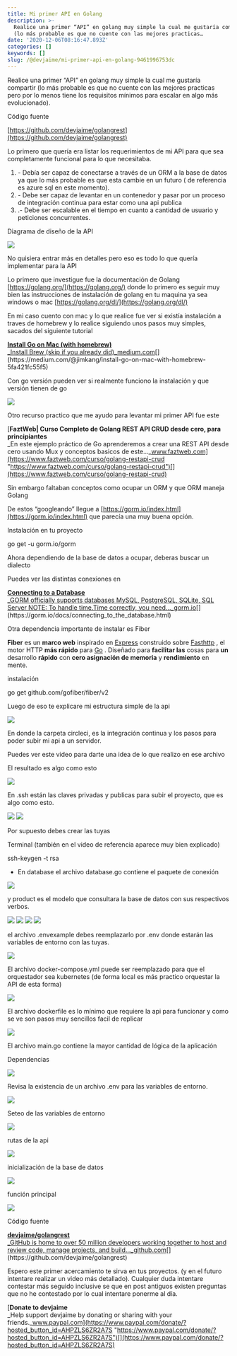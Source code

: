 ```yaml
---
title: Mi primer API en Golang
description: >-
  Realice una primer “API” en golang muy simple la cual me gustaría compartir
  (lo más probable es que no cuente con las mejores practicas…
date: '2020-12-06T08:16:47.893Z'
categories: []
keywords: []
slug: /@devjaime/mi-primer-api-en-golang-9461996753dc
---
```


Realice una primer “API” en golang muy simple la cual me gustaría compartir (lo más probable es que no cuente con las mejores practicas pero por lo menos tiene los requisitos mínimos para escalar en algo más evolucionado).

Código fuente

[https://github.com/devjaime/golangrest](https://github.com/devjaime/golangrest)

Lo primero que quería era listar los requerimientos de mi API para que sea completamente funcional para lo que necesitaba.

1.  \- Debía ser capaz de conectarse a través de un ORM a la base de datos ya que lo más probable es que esta cambie en un futuro ( de referencia es azure sql en este momento).
2.  \- Debe ser capaz de levantar en un contenedor y pasar por un proceso de integración continua para estar como una api publica
3.  .- Debe ser escalable en el tiempo en cuanto a cantidad de usuario y peticiones concurrentes.

Diagrama de diseño de la API

![](/Users/devjaime/Documents/blog/posts/md_1651648785637/img/1__V1mFb0wgIRT2RYPjATAk4Q.png)

No quisiera entrar más en detalles pero eso es todo lo que quería implementar para la API

Lo primero que investigue fue la documentación de Golang [https://golang.org/](https://golang.org/) donde lo primero es seguir muy bien las instrucciones de instalación de golang en tu maquina ya sea windows o mac [https://golang.org/dl/](https://golang.org/dl/)

En mi caso cuento con mac y lo que realice fue ver si existía instalación a traves de homebrew y lo realice siguiendo unos pasos muy simples, sacados del siguiente tutorial

[**Install Go on Mac (with homebrew)**  
_Install Brew (skip if you already did)_medium.com](https://medium.com/@jimkang/install-go-on-mac-with-homebrew-5fa421fc55f5 "https://medium.com/@jimkang/install-go-on-mac-with-homebrew-5fa421fc55f5")[](https://medium.com/@jimkang/install-go-on-mac-with-homebrew-5fa421fc55f5)

Con go versión pueden ver si realmente funciono la instalación y que versión tienen de go

![](/Users/devjaime/Documents/blog/posts/md_1651648785637/img/1____YhAHN1PmULyEre102HmGg.png)

Otro recurso practico que me ayudo para levantar mi primer API fue este

[**FaztWeb| Curso Completo de Golang REST API CRUD desde cero, para principiantes**  
_En este ejemplo práctico de Go aprenderemos a crear una REST API desde cero usando Mux y conceptos basicos de este…_www.faztweb.com](https://www.faztweb.com/curso/golang-restapi-crud "https://www.faztweb.com/curso/golang-restapi-crud")[](https://www.faztweb.com/curso/golang-restapi-crud)

Sin embargo faltaban conceptos como ocupar un ORM y que ORM maneja Golang

De estos “googleando” llegue a [https://gorm.io/index.html](https://gorm.io/index.html) que parecía una muy buena opción.

Instalación en tu proyecto

go get -u gorm.io/gorm

Ahora dependiendo de la base de datos a ocupar, deberas buscar un dialecto

Puedes ver las distintas conexiones en

[**Connecting to a Database**  
_GORM officially supports databases MySQL, PostgreSQL, SQLite, SQL Server NOTE: To handle time.Time correctly, you need…_gorm.io](https://gorm.io/docs/connecting_to_the_database.html "https://gorm.io/docs/connecting_to_the_database.html")[](https://gorm.io/docs/connecting_to_the_database.html)

Otra dependencia importante de instalar es Fiber

**Fiber** es un **marco web** inspirado en [Express](https://github.com/expressjs/express) construido sobre [Fasthttp](https://github.com/valyala/fasthttp) , el motor HTTP **más rápido** para [Go](https://golang.org/doc/) . Diseñado para **facilitar las** cosas para **un** desarrollo **rápido** con **cero asignación de memoria** y **rendimiento** en mente.

instalación

go get github.com/gofiber/fiber/v2

Luego de eso te explicare mi estructura simple de la api

![](/Users/devjaime/Documents/blog/posts/md_1651648785637/img/1__77RNJT1iD47BLWOJo0kqrg.png)

En donde la carpeta circleci, es la integración continua y los pasos para poder subir mi api a un servidor.

Puedes ver este video para darte una idea de lo que realizo en ese archivo

El resultado es algo como esto

![](/Users/devjaime/Documents/blog/posts/md_1651648785637/img/1__zM95A78YHlxViOvqzgVwEA.png)

En .ssh están las claves privadas y publicas para subir el proyecto, que es algo como esto.

![](/Users/devjaime/Documents/blog/posts/md_1651648785637/img/1__CTgAtWP__hnOUcWVfUrzycw.png)
![](/Users/devjaime/Documents/blog/posts/md_1651648785637/img/1__DS8vVnf__sF5g0ctDISP2yg.png)

Por supuesto debes crear las tuyas

Terminal (también en el video de referencia aparece muy bien explicado)

ssh-keygen -t rsa

*   En database el archivo database.go contiene el paquete de conexión

![](/Users/devjaime/Documents/blog/posts/md_1651648785637/img/1__k8D57u1zeEacXbR5nnL7qQ.png)

y product es el modelo que consultara la base de datos con sus respectivos verbos.

![](/Users/devjaime/Documents/blog/posts/md_1651648785637/img/1__dvAX0hrOgSDHdXCX__33Pkg.png)
![](/Users/devjaime/Documents/blog/posts/md_1651648785637/img/1__XDFp7H0mEsgvwo2WGLf0kQ.png)
![](/Users/devjaime/Documents/blog/posts/md_1651648785637/img/1__mETS9kOSupjsNKH3oh4__gA.png)
![](/Users/devjaime/Documents/blog/posts/md_1651648785637/img/1__JP5NiWUOm9Kmf9MbBRaCKA.png)

el archivo .envexample debes reemplazarlo por .env donde estarán las variables de entorno con las tuyas.

![](/Users/devjaime/Documents/blog/posts/md_1651648785637/img/1__mQEPeGA0htmG__xgRZey__jg.png)

El archivo docker-compose.yml puede ser reemplazado para que el orquestador sea kubernetes (de forma local es más practico orquestar la API de esta forma)

![](/Users/devjaime/Documents/blog/posts/md_1651648785637/img/1__7mHcaxT7wQ__j0A9OIHkQIw.png)

El archivo dockerfile es lo mínimo que requiere la api para funcionar y como se ve son pasos muy sencillos facil de replicar

![](/Users/devjaime/Documents/blog/posts/md_1651648785637/img/1__Wa7C69fzYlknnHxOOsUxJA.png)

El archivo main.go contiene la mayor cantidad de lógica de la aplicación

Dependencias

![](/Users/devjaime/Documents/blog/posts/md_1651648785637/img/1__zgmWcPQk7pmVo__81z5WTPw.png)

Revisa la existencia de un archivo .env para las variables de entorno.

![](/Users/devjaime/Documents/blog/posts/md_1651648785637/img/1__Pup96T1el8LEywyhDNn__LA.png)

Seteo de las variables de entorno

![](/Users/devjaime/Documents/blog/posts/md_1651648785637/img/1__y8r6rIfryA6vsmaMi__I7vw.png)

rutas de la api

![](/Users/devjaime/Documents/blog/posts/md_1651648785637/img/1__LVb2Rrw0m49lCHQZ2zFgIg.png)

inicialización de la base de datos

![](/Users/devjaime/Documents/blog/posts/md_1651648785637/img/1__NGDUqx9e4bTPM6xFmTpCzg.png)

función principal

![](/Users/devjaime/Documents/blog/posts/md_1651648785637/img/1__F0P5XdjC8__xs__S6b732Aqg.png)

Código fuente

[**devjaime/golangrest**  
_GitHub is home to over 50 million developers working together to host and review code, manage projects, and build…_github.com](https://github.com/devjaime/golangrest "https://github.com/devjaime/golangrest")[](https://github.com/devjaime/golangrest)

Espero este primer acercamiento te sirva en tus proyectos. (y en el futuro intentare realizar un video más detallado). Cualquier duda intentare contestar más seguido inclusive se que en post antiguos existen preguntas que no he contestado por lo cual intentare ponerme al día.

[**Donate to devjaime**  
_Help support devjaime by donating or sharing with your friends._www.paypal.com](https://www.paypal.com/donate/?hosted_button_id=AHPZLS6ZR2A7S "https://www.paypal.com/donate/?hosted_button_id=AHPZLS6ZR2A7S")[](https://www.paypal.com/donate/?hosted_button_id=AHPZLS6ZR2A7S)